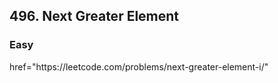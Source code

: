 <h2> 496. Next Greater Element</h2><h3>Easy</h3>
<div>
<a>href="https://leetcode.com/problems/next-greater-element-i/"</a>
</div>
